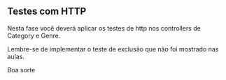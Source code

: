 ## Testes com HTTP
Nesta fase você deverá aplicar os testes de http nos controllers de Category e Genre.

Lembre-se de implementar o teste de exclusão que não foi mostrado nas aulas.

Boa sorte